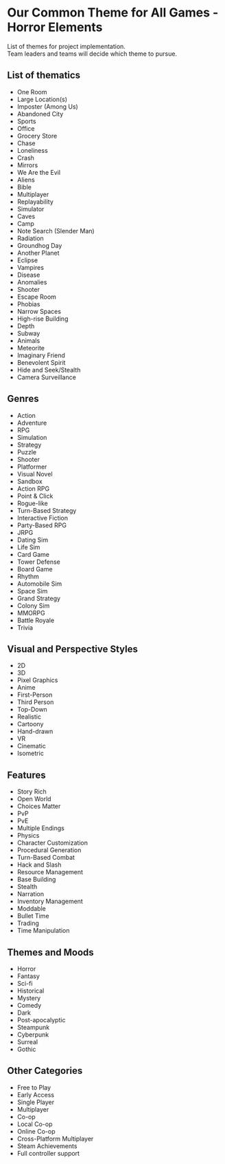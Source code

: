 # Our Common Theme for All Games - Horror Elements
List of themes for project implementation.  
Team leaders and teams will decide which theme to pursue.

## List of thematics
- One Room
- Large Location(s)
- Imposter (Among Us)
- Abandoned City
- Sports
- Office
- Grocery Store
- Chase
- Loneliness
- Crash
- Mirrors
- We Are the Evil
- Aliens
- Bible
- Multiplayer
- Replayability
- Simulator
- Caves
- Camp
- Note Search (Slender Man)
- Radiation
- Groundhog Day
- Another Planet
- Eclipse
- Vampires
- Disease
- Anomalies
- Shooter
- Escape Room
- Phobias
- Narrow Spaces
- High-rise Building
- Depth
- Subway
- Animals
- Meteorite
- Imaginary Friend
- Benevolent Spirit
- Hide and Seek/Stealth
- Camera Surveillance

## Genres
- Action
- Adventure
- RPG
- Simulation
- Strategy
- Puzzle
- Shooter
- Platformer
- Visual Novel
- Sandbox
- Action RPG
- Point & Click
- Rogue-like
- Turn-Based Strategy
- Interactive Fiction
- Party-Based RPG
- JRPG
- Dating Sim
- Life Sim
- Card Game
- Tower Defense
- Board Game
- Rhythm
- Automobile Sim
- Space Sim
- Grand Strategy
- Colony Sim
- MMORPG
- Battle Royale
- Trivia

## Visual and Perspective Styles
- 2D
- 3D
- Pixel Graphics
- Anime
- First-Person
- Third Person
- Top-Down
- Realistic
- Cartoony
- Hand-drawn
- VR
- Cinematic
- Isometric

## Features
- Story Rich
- Open World
- Choices Matter
- PvP
- PvE
- Multiple Endings
- Physics
- Character Customization
- Procedural Generation
- Turn-Based Combat
- Hack and Slash
- Resource Management
- Base Building
- Stealth
- Narration
- Inventory Management
- Moddable
- Bullet Time
- Trading
- Time Manipulation

## Themes and Moods
- Horror
- Fantasy
- Sci-fi
- Historical
- Mystery
- Comedy
- Dark
- Post-apocalyptic
- Steampunk
- Cyberpunk
- Surreal
- Gothic

## Other Categories
- Free to Play
- Early Access
- Single Player
- Multiplayer
- Co-op
- Local Co-op
- Online Co-op
- Cross-Platform Multiplayer
- Steam Achievements
- Full controller support
